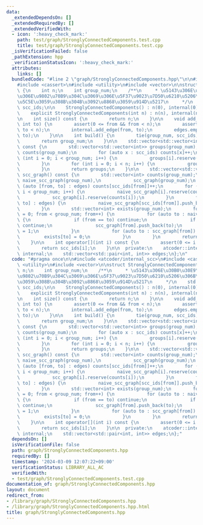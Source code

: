 ```yaml
---
data:
  _extendedDependsOn: []
  _extendedRequiredBy: []
  _extendedVerifiedWith:
  - icon: ':heavy_check_mark:'
    path: test/graph/StronglyConnectedComponents.test.cpp
    title: test/graph/StronglyConnectedComponents.test.cpp
  _isVerificationFailed: false
  _pathExtension: hpp
  _verificationStatusIcon: ':heavy_check_mark:'
  attributes:
    links: []
  bundledCode: "#line 2 \"graph/StronglyConnectedComponents.hpp\"\n\n#include <atcoder/internal_scc>\n\
    #include <cassert>\n#include <utility>\n#include <vector>\n\nstruct StronglyConnectedComponents\
    \ {\n    int n;\n    int group_num;\n    /**\n     * \u5143\u306E\u30B0\u30E9\u30D5\
    \u306E\u9802\u70B9\u304C\u3069\u306E\u5F37\u9023\u7D50\u6210\u5206\u306B\u6240\
    \u5C5E\u3059\u308B\u304B\u3092\u8868\u3059\u914D\u5217\n     */\n    std::vector<int>\
    \ scc_ids;\n\n    StronglyConnectedComponents() : n(0), internal(0) {\n    }\n\
    \    explicit StronglyConnectedComponents(int n) : n(n), internal(n) {\n    }\n\
    \n    int size() const {\n        return n;\n    }\n\n    void add_edge(int from,\
    \ int to) {\n        assert(0 <= from && from < n);\n        assert(0 <= to &&\
    \ to < n);\n        internal.add_edge(from, to);\n        edges.emplace_back(from,\
    \ to);\n    }\n\n    int build() {\n        tie(group_num, scc_ids) = internal.scc_ids();\n\
    \        return group_num;\n    }\n\n    std::vector<std::vector<int>> groups()\
    \ const {\n        std::vector<std::vector<int>> groups(group_num);\n        std::vector<int>\
    \ counts(group_num);\n        for (auto x : scc_ids) counts[x]++;\n        for\
    \ (int i = 0; i < group_num; i++) {\n            groups[i].reserve(counts[i]);\n\
    \        }\n        for (int i = 0; i < n; i++) {\n            groups[scc_ids[i]].push_back(i);\n\
    \        }\n        return groups;\n    }\n\n    std::vector<std::vector<int>>\
    \ scc_graph() const {\n        std::vector<int> counts(group_num);\n        std::vector<std::vector<int>>\
    \ naive_scc_graph(group_num),\n            scc_graph(group_num);\n        for\
    \ (auto [from, to] : edges) counts[scc_ids[from]]++;\n        for (int i = 0;\
    \ i < group_num; i++) {\n            naive_scc_graph[i].reserve(counts[i]);\n\
    \            scc_graph[i].reserve(counts[i]);\n        }\n        for (auto [from,\
    \ to] : edges) {\n            naive_scc_graph[scc_ids[from]].push_back(scc_ids[to]);\n\
    \        }\n        std::vector<int> exists(group_num);\n        for (int from\
    \ = 0; from < group_num; from++) {\n            for (auto to : naive_scc_graph[from])\
    \ {\n                if (from == to) continue;\n                if (exists[to])\
    \ continue;\n                scc_graph[from].push_back(to);\n                exists[to]\
    \ = 1;\n            }\n            for (auto to : scc_graph[from]) {\n       \
    \         exists[to] = 0;\n            }\n        }\n        return scc_graph;\n\
    \    }\n\n    int operator[](int i) const {\n        assert(0 <= i && i < n);\n\
    \        return scc_ids[i];\n    }\n\n  private:\n    atcoder::internal::scc_graph\
    \ internal;\n    std::vector<std::pair<int, int>> edges;\n};\n"
  code: "#pragma once\n\n#include <atcoder/internal_scc>\n#include <cassert>\n#include\
    \ <utility>\n#include <vector>\n\nstruct StronglyConnectedComponents {\n    int\
    \ n;\n    int group_num;\n    /**\n     * \u5143\u306E\u30B0\u30E9\u30D5\u306E\
    \u9802\u70B9\u304C\u3069\u306E\u5F37\u9023\u7D50\u6210\u5206\u306B\u6240\u5C5E\
    \u3059\u308B\u304B\u3092\u8868\u3059\u914D\u5217\n     */\n    std::vector<int>\
    \ scc_ids;\n\n    StronglyConnectedComponents() : n(0), internal(0) {\n    }\n\
    \    explicit StronglyConnectedComponents(int n) : n(n), internal(n) {\n    }\n\
    \n    int size() const {\n        return n;\n    }\n\n    void add_edge(int from,\
    \ int to) {\n        assert(0 <= from && from < n);\n        assert(0 <= to &&\
    \ to < n);\n        internal.add_edge(from, to);\n        edges.emplace_back(from,\
    \ to);\n    }\n\n    int build() {\n        tie(group_num, scc_ids) = internal.scc_ids();\n\
    \        return group_num;\n    }\n\n    std::vector<std::vector<int>> groups()\
    \ const {\n        std::vector<std::vector<int>> groups(group_num);\n        std::vector<int>\
    \ counts(group_num);\n        for (auto x : scc_ids) counts[x]++;\n        for\
    \ (int i = 0; i < group_num; i++) {\n            groups[i].reserve(counts[i]);\n\
    \        }\n        for (int i = 0; i < n; i++) {\n            groups[scc_ids[i]].push_back(i);\n\
    \        }\n        return groups;\n    }\n\n    std::vector<std::vector<int>>\
    \ scc_graph() const {\n        std::vector<int> counts(group_num);\n        std::vector<std::vector<int>>\
    \ naive_scc_graph(group_num),\n            scc_graph(group_num);\n        for\
    \ (auto [from, to] : edges) counts[scc_ids[from]]++;\n        for (int i = 0;\
    \ i < group_num; i++) {\n            naive_scc_graph[i].reserve(counts[i]);\n\
    \            scc_graph[i].reserve(counts[i]);\n        }\n        for (auto [from,\
    \ to] : edges) {\n            naive_scc_graph[scc_ids[from]].push_back(scc_ids[to]);\n\
    \        }\n        std::vector<int> exists(group_num);\n        for (int from\
    \ = 0; from < group_num; from++) {\n            for (auto to : naive_scc_graph[from])\
    \ {\n                if (from == to) continue;\n                if (exists[to])\
    \ continue;\n                scc_graph[from].push_back(to);\n                exists[to]\
    \ = 1;\n            }\n            for (auto to : scc_graph[from]) {\n       \
    \         exists[to] = 0;\n            }\n        }\n        return scc_graph;\n\
    \    }\n\n    int operator[](int i) const {\n        assert(0 <= i && i < n);\n\
    \        return scc_ids[i];\n    }\n\n  private:\n    atcoder::internal::scc_graph\
    \ internal;\n    std::vector<std::pair<int, int>> edges;\n};"
  dependsOn: []
  isVerificationFile: false
  path: graph/StronglyConnectedComponents.hpp
  requiredBy: []
  timestamp: '2024-03-09 12:07:22+09:00'
  verificationStatus: LIBRARY_ALL_AC
  verifiedWith:
  - test/graph/StronglyConnectedComponents.test.cpp
documentation_of: graph/StronglyConnectedComponents.hpp
layout: document
redirect_from:
- /library/graph/StronglyConnectedComponents.hpp
- /library/graph/StronglyConnectedComponents.hpp.html
title: graph/StronglyConnectedComponents.hpp
---
```

